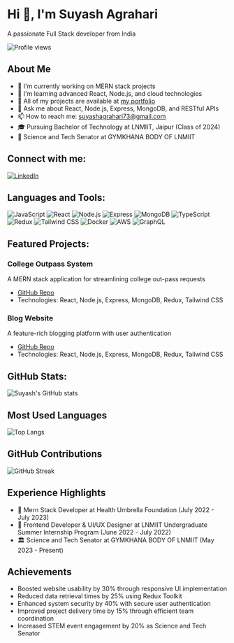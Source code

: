 # Hi 👋, I'm Suyash Agrahari

A passionate Full Stack developer from India

![Profile views](https://komarev.com/ghpvc/?username=suyashagrahari&color=blueviolet)

## About Me

- 🔭 I'm currently working on MERN stack projects
- 🌱 I'm learning advanced React, Node.js, and cloud technologies
- 💼 All of my projects are available at [my portfolio](https://github.com/suyashagrahari)
- 💬 Ask me about React, Node.js, Express, MongoDB, and RESTful APIs
- 📫 How to reach me: suyashagrahari73@gmail.com
- 🎓 Pursuing Bachelor of Technology at LNMIIT, Jaipur (Class of 2024)
- 🏅 Science and Tech Senator at GYMKHANA BODY OF LNMIIT

## Connect with me:

[![LinkedIn](https://img.shields.io/badge/LinkedIn-0077B5?style=for-the-badge&logo=linkedin&logoColor=white)](https://www.linkedin.com/in/suyash-agrahari-717260228/)

## Languages and Tools:

![JavaScript](https://img.shields.io/badge/-JavaScript-F7DF1E?style=flat-square&logo=javascript&logoColor=black)
![React](https://img.shields.io/badge/-React-61DAFB?style=flat-square&logo=react&logoColor=black)
![Node.js](https://img.shields.io/badge/-Node.js-339933?style=flat-square&logo=node.js&logoColor=white)
![Express](https://img.shields.io/badge/-Express-000000?style=flat-square&logo=express&logoColor=white)
![MongoDB](https://img.shields.io/badge/-MongoDB-47A248?style=flat-square&logo=mongodb&logoColor=white)
![TypeScript](https://img.shields.io/badge/-TypeScript-3178C6?style=flat-square&logo=typescript&logoColor=white)
![Redux](https://img.shields.io/badge/-Redux-764ABC?style=flat-square&logo=redux&logoColor=white)
![Tailwind CSS](https://img.shields.io/badge/-Tailwind_CSS-38B2AC?style=flat-square&logo=tailwind-css&logoColor=white)
![Docker](https://img.shields.io/badge/-Docker-2496ED?style=flat-square&logo=docker&logoColor=white)
![AWS](https://img.shields.io/badge/-AWS-232F3E?style=flat-square&logo=amazon-aws&logoColor=white)
![GraphQL](https://img.shields.io/badge/-GraphQL-E10098?style=flat-square&logo=graphql&logoColor=white)

## Featured Projects:

### College Outpass System
A MERN stack application for streamlining college out-pass requests
- [GitHub Repo](https://github.com/suyashagrahari/college_outpass)
- Technologies: React, Node.js, Express, MongoDB, Redux, Tailwind CSS

### Blog Website
A feature-rich blogging platform with user authentication
- [GitHub Repo](https://github.com/suyashagrahari/Mern_Blog_Website)
- Technologies: React, Node.js, Express, MongoDB, Redux, Tailwind CSS

## GitHub Stats:

![Suyash's GitHub stats](https://github-readme-stats.vercel.app/api?username=suyashagrahari&show_icons=true&theme=radical)

## Most Used Languages

![Top Langs](https://github-readme-stats.vercel.app/api/top-langs/?username=suyashagrahari&layout=compact&theme=radical)

## GitHub Contributions

![GitHub Streak](https://github-readme-streak-stats.herokuapp.com/?user=suyashagrahari&theme=radical)

## Experience Highlights

- 🏢 Mern Stack Developer at Health Umbrella Foundation (July 2022 - July 2023)
- 🎨 Frontend Developer & UI/UX Designer at LNMIIT Undergraduate Summer Internship Program (June 2022 - July 2022)
- 🏛 Science and Tech Senator at GYMKHANA BODY OF LNMIIT (May 2023 - Present)

## Achievements

- Boosted website usability by 30% through responsive UI implementation
- Reduced data retrieval times by 25% using Redux Toolkit
- Enhanced system security by 40% with secure user authentication
- Improved project delivery time by 15% through efficient team coordination
- Increased STEM event engagement by 20% as Science and Tech Senator
